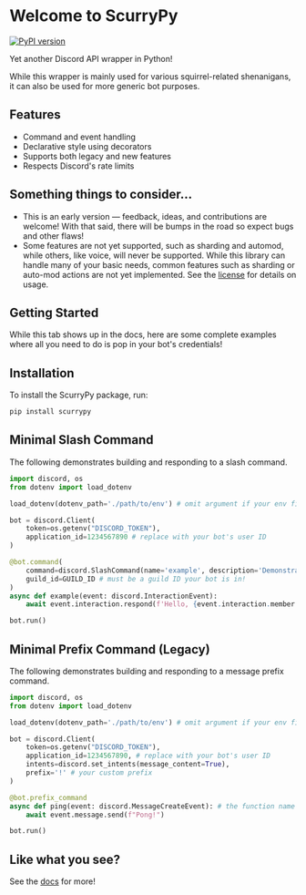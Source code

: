 # __Welcome to ScurryPy__

[![PyPI version](https://badge.fury.io/py/scurrypy.svg)](https://badge.fury.io/py/scurrypy)

Yet another Discord API wrapper in Python!

While this wrapper is mainly used for various squirrel-related shenanigans, it can also be used for more generic bot purposes.

## Features
* Command and event handling
* Declarative style using decorators
* Supports both legacy and new features
* Respects Discord's rate limits

## Something things to consider...
* This is an early version — feedback, ideas, and contributions are welcome! With that said, there will be bumps in the road so expect bugs and other flaws!
* Some features are not yet supported, such as sharding and automod, while others, like voice, will never be supported. While this library can handle many of your basic needs, common features such as sharding or auto-mod actions are not yet implemented. See the [license](LICENSE) for details on usage.


## Getting Started
While this tab shows up in the docs, here are some complete examples where all you need to do is pop in your bot's credentials!

## Installation
To install the ScurryPy package, run:
```bash
pip install scurrypy
```

## Minimal Slash Command
The following demonstrates building and responding to a slash command.
```python
import discord, os
from dotenv import load_dotenv

load_dotenv(dotenv_path='./path/to/env') # omit argument if your env file is on the same level

bot = discord.Client(
    token=os.getenv("DISCORD_TOKEN"),
    application_id=1234567890 # replace with your bot's user ID
)

@bot.command(
    command=discord.SlashCommand(name='example', description='Demonstrate the minimal slash command!'),
    guild_id=GUILD_ID # must be a guild ID your bot is in!
)
async def example(event: discord.InteractionEvent):
    await event.interaction.respond(f'Hello, {event.interaction.member.user.username}!')

bot.run()
```

## Minimal Prefix Command (Legacy)
The following demonstrates building and responding to a message prefix command.
```python
import discord, os
from dotenv import load_dotenv

load_dotenv(dotenv_path='./path/to/env') # omit argument if your env file is on the same level

bot = discord.Client(
    token=os.getenv("DISCORD_TOKEN"),
    application_id=1234567890, # replace with your bot's user ID
    intents=discord.set_intents(message_content=True),
    prefix='!' # your custom prefix
)

@bot.prefix_command
async def ping(event: discord.MessageCreateEvent): # the function name is the name of the command!
    await event.message.send(f"Pong!")

bot.run()
```

## Like what you see?
See the [docs](https://furmissile.github.io/scurrypy) for more!
